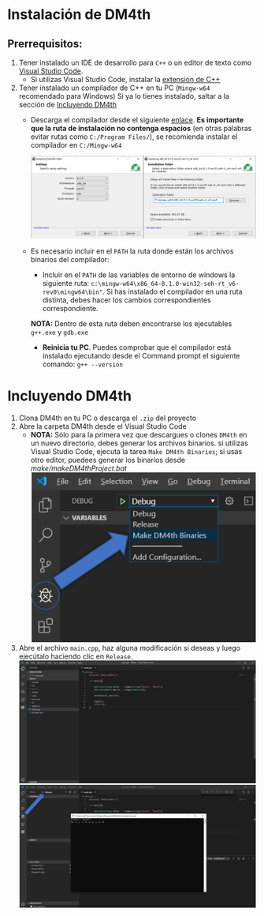 # Instalación de DM4th
## Prerrequisitos:

1. Tener instalado un IDE de desarrollo para `C++` o un editor de texto como [Visual Studio Code](https://code.visualstudio.com/).
    - Si utilizas Visual Studio Code, instalar la [extensión de C++](https://marketplace.visualstudio.com/items?itemName=ms-vscode.cpptools) 
2. Tener instalado un compilador de C++ en tu PC (`Mingw-w64` recomendado para Windows)
   Si ya lo tienes instalado, saltar a la sección de [Incluyendo DM4th](#Incluyendo-DM4th)
    -   Descarga el compilador desde el siguiente [enlace](http://mingw-w64.org/doku.php/download/mingw-builds). **Es importante que la ruta de instalación no contenga espacios** (en otras palabras evitar rutas como `C:/Program Files/`), se recomienda instalar el compilador en `C:/Mingw-w64`
  
        ![Mingw Instalation Screenshot 01](resources/screenshots/MingwWinInstall.png)
    - Es necesario incluir en el `PATH` la ruta donde están los archivos binarios del compilador:
        - Incluir en el `PATH` de las variables de entorno de windows la siguiente ruta: `c:\mingw-w64\x86_64-8.1.0-win32-seh-rt_v6-rev0\mingw64\bin"`. Si has instalado el compilador en una ruta distinta, debes hacer los cambios correspondientes correspondiente. 
        
        **NOTA:** Dentro de esta ruta deben encontrarse los ejecutables `g++.exe` y `gdb.exe`

        <!-- ![Mingw Instalation Screenshot 02](resources/screenshots/MingwPath.png)
        ![Mingw Instalation Screenshot 03](resources/screenshots/MingwPath1.png) -->
        - **Reinicia tu PC**. Puedes comprobar que el compilador está instalado ejecutando desde el Command prompt el siguiente comando: `g++ --version`

# Incluyendo DM4th

1. Clona DM4th en tu PC o descarga el `.zip` del proyecto
2. Abre la carpeta DM4th desde el Visual Studio Code
    - **NOTA:** Sólo para la primera vez que descargues o clones `DM4th` en un nuevo directorio, debes generar los archivos binarios. si utilizas Visual Studio Code, ejecuta la tarea `Make DM4th Binaries`; si usas otro editor, puedees generar los binarios desde *make/makeDM4thProject.bat* 
    ![Making M4th Project 01](resources/screenshots/DM4thMakingProjectScreenshot.png)
3. Abre el archivo `main.cpp`, haz alguna modificación si deseas y luego ejecútalo haciendo clic en `Release`.
![Making M4th Project 02](resources/screenshots/HelloWorld1.png)
![Making M4th Project 03](resources/screenshots/HelloWorld2.png)
